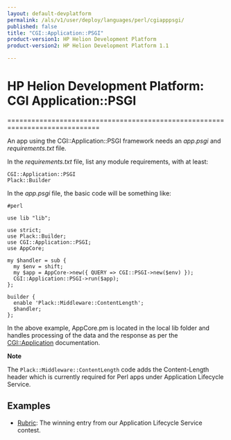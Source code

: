 ```yaml
---
layout: default-devplatform
permalink: /als/v1/user/deploy/languages/perl/cgiapppsgi/
published: false
title: "CGI::Application::PSGI"
product-version1: HP Helion Development Platform
product-version2: HP Helion Development Platform 1.1

---
```

<!--PUBLISHED-->

# HP Helion Development Platform: CGI Application::PSGI[](#cgi-application-psgi "Permalink to this headline")
=============================================================================

An app using the CGI::Application::PSGI framework needs an *app.psgi*
and *requirements.txt* file.

In the *requirements.txt* file, list any module requirements, with at
least:

    CGI::Application::PSGI
    Plack::Builder

In the *app.psgi* file, the basic code will be something like:

    #perl

    use lib "lib";

    use strict;
    use Plack::Builder;
    use CGI::Application::PSGI;
    use AppCore;

    my $handler = sub {
      my $env = shift;
      my $app = AppCore->new({ QUERY => CGI::PSGI->new($env) });
      CGI::Application::PSGI->run($app);
    };

    builder {
      enable 'Plack::Middleware::ContentLength';
      $handler;
    };

In the above example, AppCore.pm is located in the local lib folder and
handles processing of the data and the response as per the
[CGI::Application](http://search.cpan.org/~markstos/CGI-Application-4.50/lib/CGI/Application.pm)
documentation.

**Note**

The `Plack::Middleware::ContentLength` code adds the
Content-Length header which is currently required for Perl apps under
Application Lifecycle Service.

Examples[](#examples "Permalink to this headline")
---------------------------------------------------

-   [Rubric](https://github.com/Stackato-Apps/rubric): The winning entry from our Application Lifecycle Service contest.